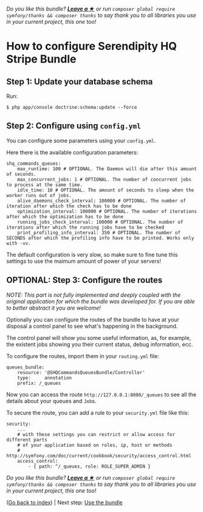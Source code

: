 *Do you like this bundle? [**Leave a &#9733;**](#js-repo-pjax-container) or run `composer global require symfony/thanks && composer thanks` to say thank you to all libraries you use in your current project, this one too!*

How to configure Serendipity HQ Stripe Bundle
=============================================

Step 1: Update your database schema
-----------------------------------

Run:

```
$ php app/console doctrine:schema:update --force
```

Step 2: Configure using `config.yml`
------------------------------------

You can configure some parameters using your `config.yml`.

Here there is the available configuration parameters:

    shq_commands_queues:
        max_runtime: 100 # OPTIONAL. The Daemon will die after this amount of seconds.
        max_concurrent_jobs: 1 # OPTIONAL. The number of concurrent jobs to process at the same time.
        idle_time: 10 # OPTIONAL. The amount of seconds to sleep when the worker runs out of jobs.
        alive_daemons_check_interval: 100000 # OPTIONAL. The number of iteration after which the check has to be done
        optimization_interval: 100000 # OPTIONAL. The number of iterations after which the optimization has to be done
        running_jobs_check_interval: 100000 # OPTIONAL. The number of iterations after which the running jobs have to be checked
        print_profiling_info_interval: 350 # OPTIONAL. The number of SECONDS after which the profiling info have to be printed. Works only with -vv.

The default configuration is very slow, so make sure to fine tune this settings to use the maimum amount of power of
 your servers!
 
OPTIONAL: Step 3: Configure the routes
--------------------------------------

_NOTE: This part is not fully implemented and deeply coupled with the original application for which the bundle was
 developed for. If you are able to better abstract it you are welcome!_

Optionally you can configure the routes of the bundle to have at your disposal a control panel to see what's happening
 in the background.

The control panel will show you some useful information, as, for example, the existent jobs showing you their current
 status, debug information, ecc.

To configure the routes, import them in your `routing.yml`  file:

    queues_bundle:
        resource: '@SHQCommandsQueuesBundle/Controller'
        type:     annotation
        prefix: /_queues

Now you can access the route `http://127.0.0.1:8000/_queues` to see all the details about your queues and `Job`s.

To secure the route, you can add a rule to your `security.yml` file like this:

    security:
        ...
        # with these settings you can restrict or allow access for different parts
        # of your application based on roles, ip, host or methods
        # http://symfony.com/doc/current/cookbook/security/access_control.html
        access_control:
            - { path: ^/_queues, role: ROLE_SUPER_ADMIN }

*Do you like this bundle? [**Leave a &#9733;**](#js-repo-pjax-container) or run `composer global require symfony/thanks && composer thanks` to say thank you to all libraries you use in your current project, this one too!*

([Go back to index](Index.md)) | Next step: [Use the bundle](Use-the-SHQCommandsQueuesBundle.md)
